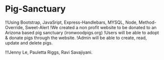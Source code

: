 # Pig-Sanctuary

!!Using Bootstrap, JavaSript, Express-Handlebars, MYSQL, Node,  Method-Override, Sweet-Alert
!We created a non profit website to be donated to an Arizona based pig sanctuary (ironwoodpigs.org)
!Users will be able to adopt & donate pigs through the website. 
!Admin will be able to create, read, update and delete pigs.

!!!Jenny Le, Pauletta Riggs, Ravi Savajiyani.
